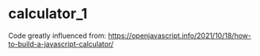 # calculator_1

Code greatly influenced from: https://openjavascript.info/2021/10/18/how-to-build-a-javascript-calculator/
